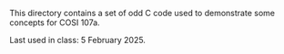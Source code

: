 This directory contains a set of odd C code used to demonstrate some concepts for COSI 107a. 

Last used in class: 5 February 2025.
